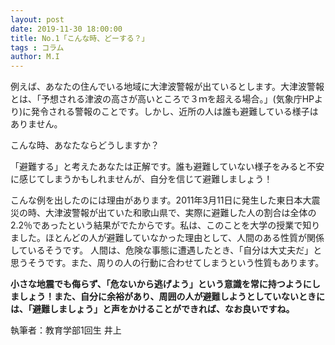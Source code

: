 ```yaml
---
layout: post
date: 2019-11-30 18:00:00
title: No.1「こんな時、どーする？」
tags : コラム
author: M.I
---
```




例えば、あなたの住んでいる地域に大津波警報が出ているとします。大津波警報とは、「予想される津波の高さが高いところで３ｍを超える場合。」(気象庁HPより)に発令される警報のことです。しかし、近所の人は誰も避難している様子はありません。

こんな時、あなたならどうしますか？

<!--more-->

「避難する」と考えたあなたは正解です。誰も避難していない様子をみると不安に感じてしまうかもしれませんが、自分を信じて避難しましょう！

こんな例を出したのには理由があります。2011年3月11日に発生した東日本大震災の時、大津波警報が出ていた和歌山県で、実際に避難した人の割合は全体の2.2％であったという結果がでたからです。私は、このことを大学の授業で知りました。ほとんどの人が避難していなかった理由として、人間のある性質が関係しているそうです。
人間は、危険な事態に遭遇したとき、「自分は大丈夫だ」と思うそうです。また、周りの人の行動に合わせてしまうという性質もあります。

**小さな地震でも侮らず、「危ないから逃げよう」という意識を常に持つようにしましょう！また、自分に余裕があり、周囲の人が避難しようとしていないときには、「避難しましょう」と声をかけることができれば、なお良いですね。**



執筆者：教育学部1回生 井上
